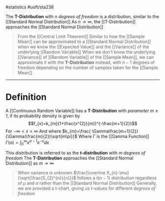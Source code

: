 #statistics 
#uoft/sta238 

The **T-Distribution** with $n$ *degrees of freedom* is a distribution, similar to the [[Standard Normal Distribution]]
	As $n\rightarrow \infty$, the [[T-Distribution]] approaches the [[Standard Normal Distribution]]

> From the [[Central Limit Theorem]]
> 	Similar to how the [[Sample Mean]] can be approximated to a [[Standard Normal Distribution]] when we know the [[Expected Value]] and the [[Variance]] of the underlying [[Random Variable]]
> 	When we don't know the underlying [[Variance]] of [[Random Variable]] of the [[Sample Mean]], we can approximate it with the **T-Distribution** instead, with $n-1$ degrees of freedom depending on the number of samples taken for the [[Sample Mean]]

---
# Definition
A [[Continuous Random Variable]] has a **T-Distribution** with *parameter $m\geq 1$*, if its probability density is given by 
$$f_{x}=k_{m}(1+\frac{x^{2}}{m})^{-\frac{m+1}{2}}$$
	For $-\infty<x<\infty$
	And where $k_{m}=\frac{ \Gamma\frac{m+1}{2}}{\Gamma(\frac{m}{2})\sqrt{m\pi}}$
	Where $\Gamma$ is the [[Gamma Function]] $\Gamma (\alpha)=\int_{0}^{\infty}x^{\alpha-1}e^{-x}dx$

This distribution is referred to as the **t-distribution** with *m degrees of freedom*
	The **T-Distribution** approaches the [[Standard Normal Distribution]] as $m \rightarrow  \infty$

>When variance is unknown $\frac{\overline X_{n}-\mu}{\sqrt{\frac{S_{2}^{n}}{n}}}$ follows a $t(n-1)$ distribution regardless of $\mu$ and $\sigma$ rather than the [[Standard Normal Distribution]]
>Generally, we are provided a t-chart, giving us t-values for different *degrees of freedom*




